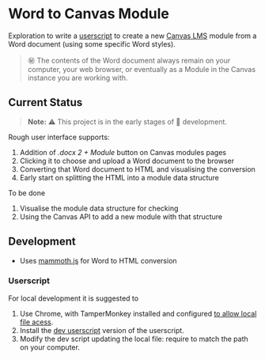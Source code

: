 # Word to Canvas Module

Exploration to write a [userscript](https://en.wikipedia.org/wiki/User_script) to create a new [Canvas LMS](https://canvas.instructure.com/) module from a Word document (using some specific Word styles).

> :secret: The contents of the Word document always remain on your computer, your web browser, or eventually as a Module in the Canvas instance you are working with.

## Current Status

> **Note:** :warning: This project is in the early stages of :construction: development.

Rough user interface supports:
1. Addition of _.docx 2 + Module_ button on Canvas modules pages
2. Clicking it to choose and upload a Word document to the browser
3. Converting that Word document to HTML and visualising the conversion
4. Early start on splitting the HTML into a module data structure

To be done
1. Visualise the module data structure for checking
2. Using the Canvas API to add a new module with that structure


## Development

- Uses [mammoth.js](https://github.com/mwilliamson/mammoth.js/) for Word to HTML conversion

### Userscript

For local development it is suggested to 
1. Use Chrome, with TamperMonkey installed and configured [to allow local file acess](https://www.tampermonkey.net/faq.php#Q204).
2. Install the [dev userscript](./dist/devWord2Canvas.user.js) version of the userscript.
3. Modify the dev script updating the local file: require to match the path on your computer.

